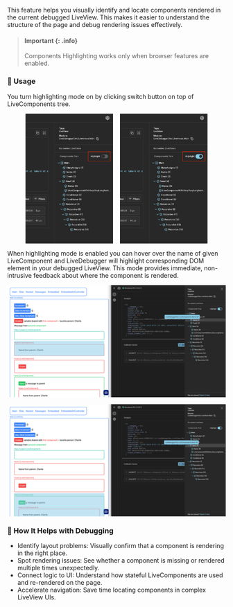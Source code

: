 This feature helps you visually identify and locate components rendered in the current debugged LiveView. This makes it easier to understand the structure of the page and debug rendering issues effectively.

> #### Important {: .info}
>
> Components Highlighting works only when browser features are enabled.

### 🔦 Usage

You turn highlighting mode on by clicking switch button on top of LiveComponents tree.

<div style="display: flex; justify-content: center; gap: 1rem;">
  <img src="images/components_highlighting_switch_off.png" alt="Component highlighting switch off" width="40%" />
  <img src="images/components_highlighting_switch_on.png" alt="Component highlighting switch on" width="40%" />
</div>

When highlighting mode is enabled you can hover over the name of given LiveComponent and LiveDebugger will highlight corresponding DOM element in your debugged LiveView. This mode provides immediate, non-intrusive feedback about where the component is rendered.

<div style="display: flex; flex-direction: column; gap: 1rem;">
  <img src="images/highlight_example_1.png" alt="Highlight example 1" />
  <img src="images/highlight_example_2.png" alt="Highlight example 2" />
</div>

### 🧠 How It Helps with Debugging

- Identify layout problems: Visually confirm that a component is rendering in the right place.
- Spot rendering issues: See whether a component is missing or rendered multiple times unexpectedly.
- Connect logic to UI: Understand how stateful LiveComponents are used and re-rendered on the page.
- Accelerate navigation: Save time locating components in complex LiveView UIs.
